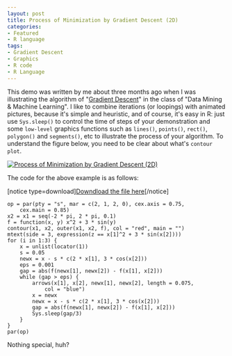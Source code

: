 ```yaml
---
layout: post
title: Process of Minimization by Gradient Descent (2D)
categories:
- Featured
- R language
tags:
- Gradient Descent
- Graphics
- R code
- R Language
---
```


This demo was written by me about three months ago when I was illustrating the algorithm of "[Gradient Descent](http://en.wikipedia.org/wiki/Gradient_descent)" in the class of "Data Mining & Machine Learning". I like to combine iterations (or loopings) with animated pictures, because it's simple and heuristic, and of course, it's easy in R: just use `Sys.sleep()` to control the time of steps of your demonstration and some `low-level` graphics functions such as `lines()`, `points()`, `rect()`, `polygon()` and `segments()`, etc to illustrate the process of your algorithm. To understand the figure below, you need to be clear about what's `contour plot`.

[![Process of Minimization by Gradient Descent (2D)](http://yihui.name/en/wp-content/uploads/1189065508_0.png)](http://yihui.name/en/wp-content/uploads/1189093895_0.png)

The code for the above example is as follows:

[notice type=download][Downdload the file here](http://yihui.name/en/wp-content/uploads/1189065785_0.gz)[/notice]

    
    op = par(pty = "s", mar = c(2, 1, 2, 0), cex.axis = 0.75,
        cex.main = 0.85)
    x2 = x1 = seq(-2 * pi, 2 * pi, 0.1)
    f = function(x, y) x^2 + 3 * sin(y)
    contour(x1, x2, outer(x1, x2, f), col = "red", main = "")
    mtext(side = 3, expression(z == x[1]^2 + 3 * sin(x[2])))
    for (i in 1:3) {
        x = unlist(locator(1))
        s = 0.05
        newx = x - s * c(2 * x[1], 3 * cos(x[2]))
        eps = 0.001
        gap = abs(f(newx[1], newx[2]) - f(x[1], x[2]))
        while (gap > eps) {
            arrows(x[1], x[2], newx[1], newx[2], length = 0.075,
                col = "blue")
            x = newx
            newx = x - s * c(2 * x[1], 3 * cos(x[2]))
            gap = abs(f(newx[1], newx[2]) - f(x[1], x[2]))
            Sys.sleep(gap/3)
        }
    }
    par(op)


Nothing special, huh?
